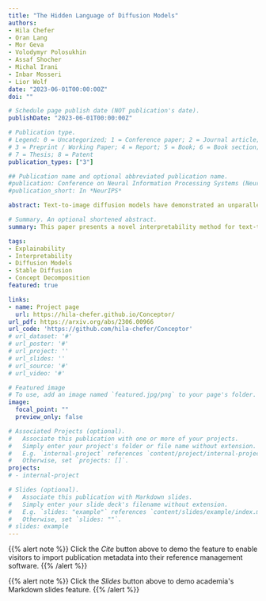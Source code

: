 ```yaml
---
title: "The Hidden Language of Diffusion Models"
authors:
- Hila Chefer
- Oran Lang
- Mor Geva
- Volodymyr Polosukhin 
- Assaf Shocher
- Michal Irani
- Inbar Mosseri
- Lior Wolf
date: "2023-06-01T00:00:00Z"
doi: ""

# Schedule page publish date (NOT publication's date).
publishDate: "2023-06-01T00:00:00Z"

# Publication type.
# Legend: 0 = Uncategorized; 1 = Conference paper; 2 = Journal article;
# 3 = Preprint / Working Paper; 4 = Report; 5 = Book; 6 = Book section;
# 7 = Thesis; 8 = Patent
publication_types: ["3"]

## Publication name and optional abbreviated publication name.
#publication: Conference on Neural Information Processing Systems (NeurIPS)
#publication_short: In *NeurIPS*

abstract: Text-to-image diffusion models have demonstrated an unparalleled ability to generate high-quality, diverse images from a textual concept (e.g., "a doctor", "love"). However, the internal process of mapping text to a rich visual representation remains an enigma. In this work, we tackle the challenge of understanding concept representations in text-to-image models by decomposing an input text prompt into a small set of interpretable elements. This is achieved by learning a pseudo-token that is a sparse weighted combination of tokens from the model's vocabulary, with the objective of reconstructing the images generated for the given concept. Applied over the state-of-the-art Stable Diffusion model, this decomposition reveals non-trivial and surprising structures in the representations of concepts. For example, we find that some concepts such as "a president" or "a composer" are dominated by specific instances (e.g., "Obama", "Biden") and their interpolations. Other concepts, such as "happiness" combine associated terms that can be concrete ("family", "laughter") or abstract ("friendship", "emotion"). In addition to peering into the inner workings of Stable Diffusion, our method also enables applications such as single-image decomposition to tokens, bias detection and mitigation, and semantic image manipulation.

# Summary. An optional shortened abstract.
summary: This paper presents a novel interpretability method for text-to-image diffusion models. The method uses the model's textual space to explain how diverse images are generated from text prompts. Given a textual concept (e.g., "a president"), the method generates exemplar images from the model, and learns to decompose the concept into a small set of interpretable tokens from the model's vocabulary, uncovering intriguing semantic connection, biases, and more. 

tags:
- Explainability
- Interpretability
- Diffusion Models 
- Stable Diffusion
- Concept Decomposition
featured: true

links:
- name: Project page
  url: https://hila-chefer.github.io/Conceptor/
url_pdf: https://arxiv.org/abs/2306.00966
url_code: 'https://github.com/hila-chefer/Conceptor'
# url_dataset: '#'
# url_poster: '#'
# url_project: ''
# url_slides: ''
# url_source: '#'
# url_video: '#'

# Featured image
# To use, add an image named `featured.jpg/png` to your page's folder. 
image:
  focal_point: ""
  preview_only: false

# Associated Projects (optional).
#   Associate this publication with one or more of your projects.
#   Simply enter your project's folder or file name without extension.
#   E.g. `internal-project` references `content/project/internal-project/index.md`.
#   Otherwise, set `projects: []`.
projects:
# - internal-project

# Slides (optional).
#   Associate this publication with Markdown slides.
#   Simply enter your slide deck's filename without extension.
#   E.g. `slides: "example"` references `content/slides/example/index.md`.
#   Otherwise, set `slides: ""`.
# slides: example
---
```


{{% alert note %}}
Click the *Cite* button above to demo the feature to enable visitors to import publication metadata into their reference management software.
{{% /alert %}}

{{% alert note %}}
Click the *Slides* button above to demo academia's Markdown slides feature.
{{% /alert %}}

[comment]: <> (![]&#40;featured.png&#41;)